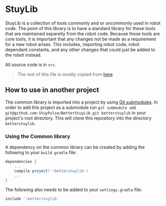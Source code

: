# StuyLib

StuyLib is a collection of tools commonly and or uncommonly used in robot code.
The point of this library is to have a standard library for these tools that are
maintained separetly from the robot code. Because these tools are core tools, it
is important that any changes not be made as a requirement for a new robot arises.
This includes, importing robot code, robot dependant constants, and any other 
changes that could just be added to the robot instead.

All source code is in `src`.

> The rest of this file is mostly copied from [here](https://github.com/FRCTeam2910/Common-Public/blob/master/README.md)

## How to use in another project

The common library is imported into a project by using
[Git submodules](https://git-scm.com/book/en/v2/Git-Tools-Submodules). In
order to add this project as a submodule run `git submodule add
git@github.com:StuyPulse/BetterStuyLib.git betterstuylib` in your project's root
directory. This will clone this repository into the directory `betterstuylib`.

### Using the Common library

A dependency on the common library can be created by adding the following to
your `build.gradle` file:
```gradle
dependencies {
    ...
    compile project(':betterstuylib')
    ...
}
```
The following also needs to be added to your `settings.gradle` file:
```gradle
include ':betterstuylib'
```
